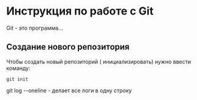 # Инструкция по работе с Git 

Git - это программа...

## Создание нового репозитория

Чтобы создать новый репозиторий ( инициализировать) нужно ввести команду: 

    git init


git log --oneline - делает все логи в одну строку